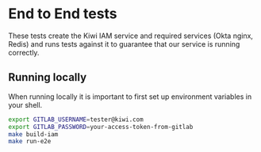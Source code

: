 # End to End tests

These tests create the Kiwi IAM service and required services (Okta nginx, Redis) and runs tests against it to guarantee that our service is running correctly.

## Running locally

When running locally it is important to first set up environment variables in your shell.

```sh
export GITLAB_USERNAME=tester@kiwi.com
export GITLAB_PASSWORD=your-access-token-from-gitlab
make build-iam
make run-e2e
```
